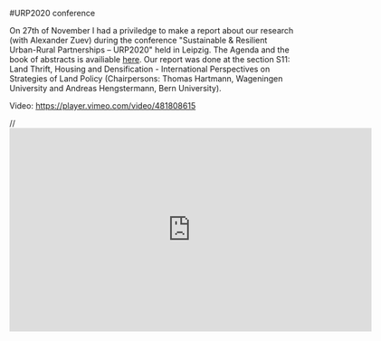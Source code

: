 #URP2020 conference

On 27th of November I had a priviledge to make a report about our research (with Alexander Zuev) during the conference "Sustainable & Resilient Urban-Rural Partnerships – URP2020" held in Leipzig. The Agenda and the book of abstracts is availiable [here](https://www.urp2020.eu/agenda.html "Link").
Our report was done at the section S11: Land Thrift, Housing and Densification - International Perspectives on Strategies of Land Policy (Chairpersons: Thomas Hartmann, Wageningen University and Andreas Hengstermann, Bern University).

Video: https://player.vimeo.com/video/481808615

//<iframe title="vimeo-player" src="https://player.vimeo.com/video/481808615" width="640" height="360" frameborder="0" allowfullscreen></iframe>
